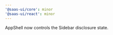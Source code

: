 ```yaml
---
'@saas-ui/core': minor
'@saas-ui/react': minor
---
```


AppShell now controls the Sidebar disclosure state.
